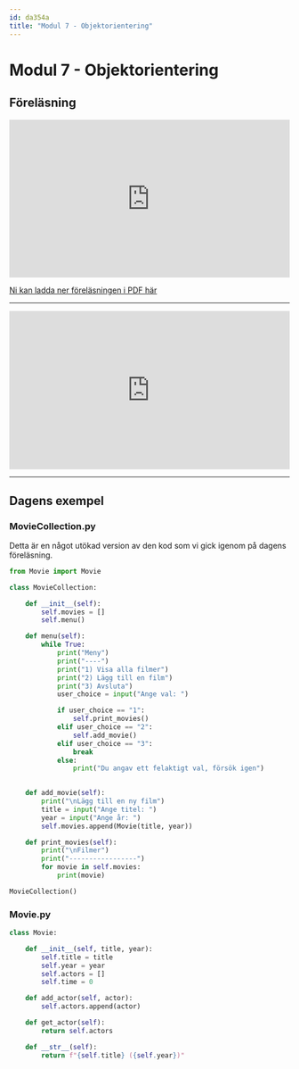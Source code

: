 ```yaml
---
id: da354a
title: "Modul 7 - Objektorientering"
---
```


# Modul 7 - Objektorientering

## Föreläsning

<div class="frame">
    <div style="left: 0; width: 100%; height: 0; position: relative; padding-bottom: 56.1972%;"><iframe src="https://speakerdeck.com/player/61b652078b074fe2867e8dafc3875a19" style="top: 0; left: 0; width: 100%; height: 100%; position: absolute; border: 0;" allowfullscreen scrolling="no" allow="encrypted-media;"></iframe></div>
</div>

[Ni kan ladda ner föreläsningen i PDF här](../pdf/lecture.pdf)

---


<div class="video-frame">
    <div style="left: 0; width: 100%; height: 0; position: relative; padding-bottom: 56.25%;"><iframe src="https://www.youtube.com/embed/fnxHLnkCXSg?rel=0" style="top: 0; left: 0; width: 100%; height: 100%; position: absolute; border: 0;" allowfullscreen scrolling="no" allow="accelerometer; clipboard-write; encrypted-media; gyroscope; picture-in-picture;"></iframe></div>
</div>

---

## Dagens exempel

### MovieCollection.py

Detta är en något utökad version av den kod som vi gick igenom på dagens föreläsning.

```python
from Movie import Movie

class MovieCollection:

    def __init__(self):
        self.movies = []
        self.menu()

    def menu(self):
        while True:
            print("Meny")
            print("----")
            print("1) Visa alla filmer")
            print("2) Lägg till en film")
            print("3) Avsluta")
            user_choice = input("Ange val: ")

            if user_choice == "1":
                self.print_movies()
            elif user_choice == "2":
                self.add_movie()
            elif user_choice == "3":
                break
            else:
                print("Du angav ett felaktigt val, försök igen")
        

    def add_movie(self):
        print("\nLägg till en ny film")
        title = input("Ange titel: ")
        year = input("Ange år: ")
        self.movies.append(Movie(title, year))

    def print_movies(self):
        print("\nFilmer")
        print("-----------------")
        for movie in self.movies:
            print(movie)

MovieCollection()
```

### Movie.py

```python
class Movie:

    def __init__(self, title, year):
        self.title = title
        self.year = year
        self.actors = []
        self.time = 0

    def add_actor(self, actor):
        self.actors.append(actor)

    def get_actor(self):
        return self.actors

    def __str__(self):
        return f"{self.title} ({self.year})"
```